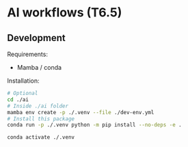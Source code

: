 # AI workflows (T6.5)

## Development

Requirements:

- Mamba / conda

Installation:

```bash
# Optional
cd ./ai
# Inside ./ai folder
mamba env create -p ./.venv --file ./dev-env.yml
# Install this package
conda run -p ./.venv python -m pip install --no-deps -e .

conda activate ./.venv
```
